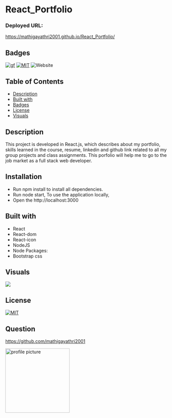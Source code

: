 # React_Portfolio

### Deployed URL:
https://mathigayathri2001.github.io/React_Portfolio/


## Badges
[![gf](https://img.shields.io/github/followers/mathigayathri2001?style=social)](https://img.shields.io/github/followers/mathigayathri2001?style=social)
[![MIT](https://img.shields.io/npm/l/isc?color=Blue&style=plastic)](https://img.shields.io/npm/l/isc?color=Blue&style=plastic)
![Website](https://img.shields.io/website?down_color=grey&down_message=down&up_color=green&up_message=up&url=https%3A%2F%2Fmathigayathri2001.github.io%2Fportfolio_2%2F)


## Table of Contents
   * [Description](#description)
   * [Built with](#built-with)
   * [Badges](#badges)
   * [License](#license)
   * [Visuals](#visuals)

## Description

This project is developed in React.js, which describes about my portfolio, skills learned in the course, resume, linkedin and github link related to all my group projects and class assignments. This porfolio will help me to go to the job market as a full stack web developer.

## Installation
* Run npm install to install all dependencies. 
* Run node start, To use the application locally, 
* Open the  http://localhost:3000 

## Built with
* React
* React-dom
* React-icon
* NodeJS
* Node Packages:
* Bootstrap css


## Visuals
![](Demo/demo.gif)


## License
[![MIT](https://img.shields.io/npm/l/isc?color=Blue&style=plastic)](https://img.shields.io/npm/l/isc?color=Blue&style=plastic)

## Question

https://github.com/mathigayathri2001

  <img src= "https://avatars1.githubusercontent.com/u/60233461?v=4" alt = "profile picture" width = "200"/>
